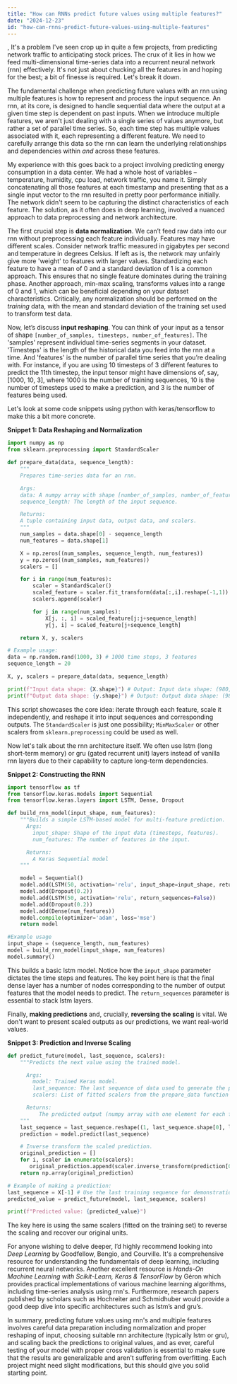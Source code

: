```yaml
---
title: "How can RNNs predict future values using multiple features?"
date: "2024-12-23"
id: "how-can-rnns-predict-future-values-using-multiple-features"
---
```


,  It's a problem I've seen crop up in quite a few projects, from predicting network traffic to anticipating stock prices. The crux of it lies in how we feed multi-dimensional time-series data into a recurrent neural network (rnn) effectively. It's not just about chucking all the features in and hoping for the best; a bit of finesse is required. Let's break it down.

The fundamental challenge when predicting future values with an rnn using multiple features is how to represent and process the input sequence. An rnn, at its core, is designed to handle sequential data where the output at a given time step is dependent on past inputs. When we introduce multiple features, we aren't just dealing with a single series of values anymore, but rather a set of parallel time series. So, each time step has multiple values associated with it, each representing a different feature. We need to carefully arrange this data so the rnn can learn the underlying relationships and dependencies within *and* across these features.

My experience with this goes back to a project involving predicting energy consumption in a data center. We had a whole host of variables – temperature, humidity, cpu load, network traffic, you name it. Simply concatenating all those features at each timestamp and presenting that as a single input vector to the rnn resulted in pretty poor performance initially. The network didn't seem to be capturing the distinct characteristics of each feature. The solution, as it often does in deep learning, involved a nuanced approach to data preprocessing and network architecture.

The first crucial step is **data normalization**. We can’t feed raw data into our rnn without preprocessing each feature individually. Features may have different scales. Consider network traffic measured in gigabytes per second and temperature in degrees Celsius. If left as is, the network may unfairly give more 'weight' to features with larger values. Standardizing each feature to have a mean of 0 and a standard deviation of 1 is a common approach. This ensures that no single feature dominates during the training phase. Another approach, min-max scaling, transforms values into a range of 0 and 1, which can be beneficial depending on your dataset characteristics. Critically, any normalization should be performed on the *training* data, with the mean and standard deviation of the training set used to transform test data.

Now, let’s discuss **input reshaping**. You can think of your input as a tensor of shape `[number_of_samples, timesteps, number_of_features]`. The 'samples' represent individual time-series segments in your dataset. 'Timesteps' is the length of the historical data you feed into the rnn at a time. And 'features' is the number of parallel time series that you’re dealing with. For instance, if you are using 10 timesteps of 3 different features to predict the 11th timestep, the input tensor might have dimensions of, say, [1000, 10, 3], where 1000 is the number of training sequences, 10 is the number of timesteps used to make a prediction, and 3 is the number of features being used.

Let's look at some code snippets using python with keras/tensorflow to make this a bit more concrete.

**Snippet 1: Data Reshaping and Normalization**

```python
import numpy as np
from sklearn.preprocessing import StandardScaler

def prepare_data(data, sequence_length):
    """
    Prepares time-series data for an rnn.

    Args:
    data: A numpy array with shape [number_of_samples, number_of_features].
    sequence_length: The length of the input sequence.

    Returns:
    A tuple containing input data, output data, and scalers.
    """
    num_samples = data.shape[0] - sequence_length
    num_features = data.shape[1]

    X = np.zeros((num_samples, sequence_length, num_features))
    y = np.zeros((num_samples, num_features))
    scalers = []

    for i in range(num_features):
        scaler = StandardScaler()
        scaled_feature = scaler.fit_transform(data[:,i].reshape(-1,1)).flatten()
        scalers.append(scaler)

        for j in range(num_samples):
            X[j, :, i] = scaled_feature[j:j+sequence_length]
            y[j, i] = scaled_feature[j+sequence_length]

    return X, y, scalers

# Example usage:
data = np.random.rand(1000, 3) # 1000 time steps, 3 features
sequence_length = 20

X, y, scalers = prepare_data(data, sequence_length)

print(f"Input data shape: {X.shape}") # Output: Input data shape: (980, 20, 3)
print(f"Output data shape: {y.shape}") # Output: Output data shape: (980, 3)
```

This script showcases the core idea: iterate through each feature, scale it independently, and reshape it into input sequences and corresponding outputs. The `StandardScaler` is just one possibility; `MinMaxScaler` or other scalers from `sklearn.preprocessing` could be used as well.

Now let's talk about the rnn architecture itself. We often use lstm (long short-term memory) or gru (gated recurrent unit) layers instead of vanilla rnn layers due to their capability to capture long-term dependencies.

**Snippet 2: Constructing the RNN**

```python
import tensorflow as tf
from tensorflow.keras.models import Sequential
from tensorflow.keras.layers import LSTM, Dense, Dropout

def build_rnn_model(input_shape, num_features):
    """Builds a simple LSTM-based model for multi-feature prediction.
      Args:
        input_shape: Shape of the input data (timesteps, features).
        num_features: The number of features in the input.

      Returns:
        A Keras Sequential model
    """

    model = Sequential()
    model.add(LSTM(50, activation='relu', input_shape=input_shape, return_sequences=True))
    model.add(Dropout(0.2))
    model.add(LSTM(50, activation='relu', return_sequences=False))
    model.add(Dropout(0.2))
    model.add(Dense(num_features))
    model.compile(optimizer='adam', loss='mse')
    return model

#Example usage
input_shape = (sequence_length, num_features)
model = build_rnn_model(input_shape, num_features)
model.summary()
```

This builds a basic lstm model. Notice how the `input_shape` parameter dictates the time steps and features. The key point here is that the final dense layer has a number of nodes corresponding to the number of output features that the model needs to predict. The `return_sequences` parameter is essential to stack lstm layers.

Finally, **making predictions** and, crucially, **reversing the scaling** is vital. We don't want to present scaled outputs as our predictions, we want real-world values.

**Snippet 3: Prediction and Inverse Scaling**

```python
def predict_future(model, last_sequence, scalers):
    """Predicts the next value using the trained model.

      Args:
        model: Trained Keras model.
        last_sequence: The last sequence of data used to generate the prediction.
        scalers: List of fitted scalers from the prepare_data function

      Returns:
          The predicted output (numpy array with one element for each feature).
    """
    last_sequence = last_sequence.reshape((1, last_sequence.shape[0], last_sequence.shape[1]))
    prediction = model.predict(last_sequence)

    # Inverse transform the scaled prediction.
    original_prediction = []
    for i, scaler in enumerate(scalers):
       original_prediction.append(scaler.inverse_transform(prediction[0,i].reshape(1, -1))[0,0])
    return np.array(original_prediction)

# Example of making a prediction:
last_sequence = X[-1] # Use the last training sequence for demonstration
predicted_value = predict_future(model, last_sequence, scalers)

print(f"Predicted value: {predicted_value}")
```

The key here is using the same scalers (fitted on the training set) to reverse the scaling and recover our original units.

For anyone wishing to delve deeper, I’d highly recommend looking into *Deep Learning* by Goodfellow, Bengio, and Courville. It's a comprehensive resource for understanding the fundamentals of deep learning, including recurrent neural networks. Another excellent resource is *Hands-On Machine Learning with Scikit-Learn, Keras & TensorFlow* by Géron which provides practical implementations of various machine learning algorithms, including time-series analysis using rnn's. Furthermore, research papers published by scholars such as Hochreiter and Schmidhuber would provide a good deep dive into specific architectures such as lstm’s and gru’s.

In summary, predicting future values using rnn's and multiple features involves careful data preparation including normalization and proper reshaping of input, choosing suitable rnn architecture (typically lstm or gru), and scaling back the predictions to original values, and as ever, careful testing of your model with proper cross validation is essential to make sure that the results are generalizable and aren't suffering from overfitting. Each project might need slight modifications, but this should give you solid starting point.
